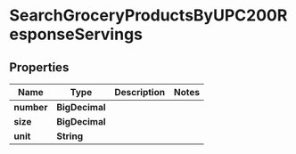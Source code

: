 

# SearchGroceryProductsByUPC200ResponseServings


## Properties

| Name | Type | Description | Notes |
|------------ | ------------- | ------------- | -------------|
|**number** | **BigDecimal** |  |  |
|**size** | **BigDecimal** |  |  |
|**unit** | **String** |  |  |



